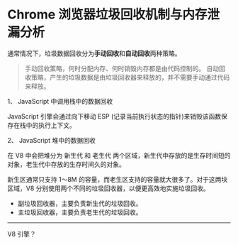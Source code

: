 # Chrome 浏览器垃圾回收机制与内存泄漏分析

通常情况下，垃圾数据回收分为**手动回收**和**自动回收**两种策略。

> 手动回收策略，何时分配内存、何时销毁内存都是由代码控制的。
> 自动回收策略，产生的垃圾数据是由垃圾回收器来释放的，并不需要手动通过代码来释放。

1、 JavaScript 中调用栈中的数据回收

JavaScript 引擎会通过向下移动 ESP (记录当前执行状态的指针)来销毁该函数保存在栈中的执行上下文。

2、 JavaScript 堆中的数据回收

在 V8 中会把堆分为 新生代 和 老生代 两个区域，新生代中存放的是生存时间短的对象，老生代中存放的生存时间久的对象。

新生区通常只支持 1～8M 的容量，而老生区支持的容量就大很多了。对于这两块区域，V8 分别使用两个不同的垃圾回收器，以便更高效地实施垃圾回收。

* 副垃圾回收器，主要负责新生代的垃圾回收。
* 主垃圾回收器，主要负责老生代的垃圾回收。

----
V8 引擎？
